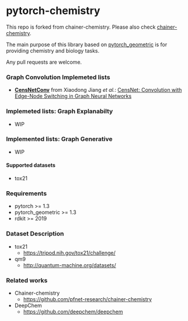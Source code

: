# pytorch-chemistry

This repo is forked from chainer-chemistry. Please also check [chainer-chemistry](https://github.com/pfnet-research/chainer-chemistry).

The main purpose of this library based on [pytorch_geometric](https://github.com/rusty1s/pytorch_geometric) is for providing chemistry and biology tasks.

Any pull requests are welcome.

### Graph Convolution Implemeted lists

* **[CensNetConv](https://github.com/0h-n0/pytorch_chemistry/blob/master/torch_chemistry/nn/conv/censnet_conv.py)** from Xiaodong Jiang *et al.*: [CensNet: Convolution with Edge-Node Switching in Graph Neural Networks](https://www.ijcai.org/proceedings/2019/0369.pdf)

### Implemeted lists: Graph Explanabilty

* WIP

###  Implemented lists: Graph Generative

* WIP

#### Supported datasets

* tox21

### Requirements

* pytorch >= 1.3
* pytorch_geometric >= 1.3
* rdkit >= 2019

### Dataset Description

* tox21
  * https://tripod.nih.gov/tox21/challenge/
* qm9
  * http://quantum-machine.org/datasets/

### Related works

* Chainer-chemistry
  * https://github.com/pfnet-research/chainer-chemistry
* DeepChem
  * https://github.com/deepchem/deepchem

